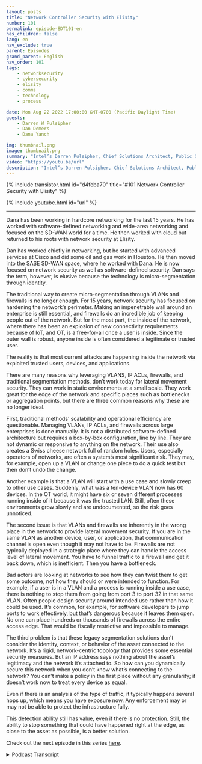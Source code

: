 ```yaml
---
layout: posts
title: "Network Controller Security with Elisity"
number: 101
permalink: episode-EDT101-en
has_children: false
lang: en
nav_exclude: true
parent: Episodes
grand_parent: English
nav_order: 101
tags:
    - networksecurity
    - cybersecurity
    - elisity
    - comms
    - technology
    - process

date: Mon Aug 22 2022 17:00:00 GMT-0700 (Pacific Daylight Time)
guests:
    - Darren W Pulsipher
    - Dan Demers
    - Dana Yanch

img: thumbnail.png
image: thumbnail.png
summary: "Intel’s Darren Pulsipher, Chief Solutions Architect, Public Sector, interviews network security experts Dana Yanch and Dan Demers from Elisity about network controller security techniques and zero trust architectures. "
video: "https://youtu.be/url"
description: "Intel’s Darren Pulsipher, Chief Solutions Architect, Public Sector, interviews network security experts Dana Yanch and Dan Demers from Elisity about network controller security techniques and zero trust architectures. "
---
```


<div>
{% include transistor.html id="d4feba70" title="#101 Network Controller Security with Elisity" %}

{% include youtube.html id="url" %}
</div>

---

Dana has been working in hardcore networking for the last 15 years. He has worked with software-defined networking and wide-area networking and focused on the SD-WAN world for a time. He then worked with cloud but returned to his roots with network security at Elisity.

Dan has worked chiefly in networking, but he started with advanced services at Cisco and did some oil and gas work in Houston. He then moved into the SASE SD-WAN space, where he worked with Dana. He is now focused on network security as well as software-defined security. Dan says the term, however, is elusive because the technology is micro-segmentation through identity.

The traditional way to create micro-segmentation through VLANs and firewalls is no longer enough. For 15 years, network security has focused on hardening the network’s perimeter. Making an impenetrable wall around an enterprise is still essential, and firewalls do an incredible job of keeping people out of the network. But for the most part, the inside of the network, where there has been an explosion of new connectivity requirements because of IoT, and OT, is a free-for-all once a user is inside. Since the outer wall is robust, anyone inside is often considered a legitimate or trusted user.

The reality is that most current attacks are happening inside the network via exploited trusted users, devices, and applications.

There are many reasons why leveraging VLANS, IP ACLs, firewalls, and traditional segmentation methods, don’t work today for lateral movement security. They can work in static environments at a small scale. They work great for the edge of the network and specific places such as bottlenecks or aggregation points, but there are three common reasons why these are no longer ideal.

First, traditional methods’ scalability and operational efficiency are questionable. Managing VLANs, IP ACLs, and firewalls across large enterprises is done manually. It is not a distributed software-defined architecture but requires a box-by-box configuration, line by line. They are not dynamic or responsive to anything on the network. Their use also creates a Swiss cheese network full of random holes. Users, especially operators of networks, are often a system’s most significant risk. They may, for example, open up a VLAN or change one piece to do a quick test but then don’t undo the change.

Another example is that a VLAN will start with a use case and slowly creep to other use cases. Suddenly, what was a ten-device VLAN now has 60 devices. In the OT world, it might have six or seven different processes running inside of it because it was the trusted LAN. Still, often these environments grow slowly and are undocumented, so the risk goes unnoticed.

The second issue is that VLANs and firewalls are inherently in the wrong place in the network to provide lateral movement security. If you are in the same VLAN as another device, user, or application, that communication channel is open even though it may not have to be. Firewalls are not typically deployed in a strategic place where they can handle the access level of lateral movement. You have to funnel traffic to a firewall and get it back down, which is inefficient. Then you have a bottleneck.

Bad actors are looking at networks to see how they can twist them to get some outcome, not how they should or were intended to function. For example, if a user is in a VLAN and a process is running inside a use case, there is nothing to stop them from going from port 3 to port 32 in that same VLAN. Often people design security around intended use rather than how it could be used. It’s common, for example, for software developers to jump ports to work effectively, but that’s dangerous because it leaves them open. No one can place hundreds or thousands of firewalls across the entire access edge. That would be fiscally restrictive and impossible to manage.

The third problem is that these legacy segmentation solutions don’t consider the identity, context, or behavior of the asset connected to the network. It’s a rigid, network-centric topology that provides some essential security measures. But an IP address says nothing about the asset’s legitimacy and the network it’s attached to. So how can you dynamically secure this network when you don’t know what’s connecting to the network? You can’t make a policy in the first place without any granularity; it doesn’t work now to treat every device as equal.

Even if there is an analysis of the type of traffic, it typically happens several hops up, which means you have exposure now. Any enforcement may or may not be able to protect the infrastructure fully.

This detection ability still has value, even if there is no protection. Still, the ability to stop something that could have happened right at the edge, as close to the asset as possible, is a better solution.

Check out the next episode in this series [here](episode-EDT101).



<details>
<summary> Podcast Transcript </summary>

<p></p>

</details>
